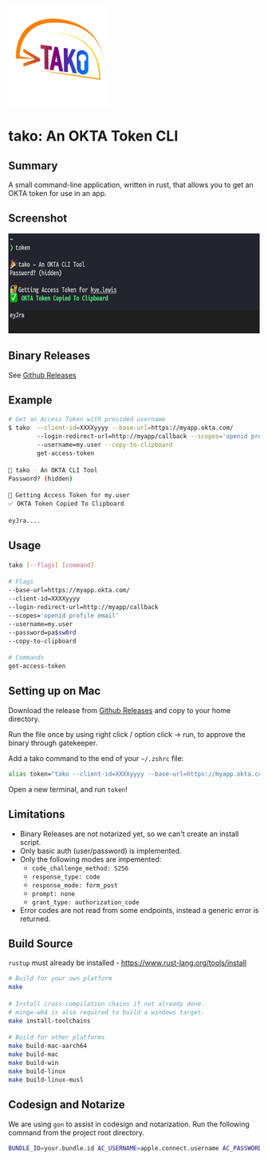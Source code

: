 <img src="logo.png?raw=true" width="200">

# tako: An OKTA Token CLI

## Summary
A small command-line application, written in rust, that allows you to get an OKTA token for use in an app.

## Screenshot
<img src="screenshot.png?raw=true" height="200">

## Binary Releases
See [Github Releases](https://github.com/TechInSite/okta-token-cli/releases)

## Example
```bash
# Get an Access Token with provided username
$ tako  --client-id=XXXXyyyy --base-url=https://myapp.okta.com/ 
        --login-redirect-url=http://myapp/callback --scopes='openid profile email groups' 
        --username=my.user --copy-to-clipboard
        get-access-token

🎉 tako - An OKTA CLI Tool
Password? (hidden) 

🔐 Getting Access Token for my.user
✅ OKTA Token Copied To Clipboard

eyJra....
```

## Usage
```bash
tako [--flags] [command]

# Flags
--base-url=https://myapp.okta.com/
--client-id=XXXXyyyy
--login-redirect-url=http://myapp/callback
--scopes='openid profile email'
--username=my.user
--password=pa$sw0rd
--copy-to-clipboard

# Commands
get-access-token
```

## Setting up on Mac
Download the release from [Github Releases](https://github.com/TechInSite/okta-token-cli/releases) and copy to your home directory.

Run the file once by using right click / option click -> run, to approve the binary through gatekeeper.

Add a tako command to the end of your `~/.zshrc` file:
```bash
alias token="tako --client-id=XXXXyyyy --base-url=https://myapp.okta.com/ --login-redirect-url=http://myapp/callback --scopes='openid profile email groups' --username=my.user --copy-to-clipboard get-access-token"
```

Open a new terminal, and run `token`!

## Limitations
- Binary Releases are not notarized yet, so we can't create an install script.
- Only basic auth (user/password) is implemented.
- Only the following modes are impemented:
  - `code_challenge_method: S256` 
  - `response_type: code`
  - `response_mode: form_post`
  - `prompt: none`
  - `grant_type: authorization_code`
- Error codes are not read from some endpoints, instead a generic error is returned.

## Build Source
`rustup` must already be installed - https://www.rust-lang.org/tools/install

```bash
# Build for your own platform
make

# Install cross-compilation chains if not already done.
# mingw-w64 is also required to build a windows target.
make install-toolchains 

# Build for other platforms
make build-mac-aarch64
make build-mac
make build-win
make build-linux
make build-linux-musl
```

## Codesign and Notarize
We are using `gon` to assist in codesign and notarization. Run the following command from the project root directory. 

```bash
BUNDLE_ID=your.bundle.id AC_USERNAME=apple.connect.username AC_PASSWORD=app.specific.password gon gon_config.json
```
